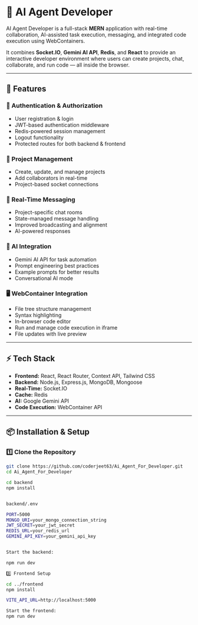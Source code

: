 # 🤖 AI Agent Developer

AI Agent Developer is a full-stack **MERN** application with real-time collaboration, AI-assisted task execution, messaging, and integrated code execution using WebContainers.

It combines **Socket.IO**, **Gemini AI API**, **Redis**, and **React** to provide an interactive developer environment where users can create projects, chat, collaborate, and run code — all inside the browser.

---

## 🚀 Features

### 🔐 Authentication & Authorization
- User registration & login  
- JWT-based authentication middleware  
- Redis-powered session management  
- Logout functionality  
- Protected routes for both backend & frontend  

### 📂 Project Management
- Create, update, and manage projects  
- Add collaborators in real-time  
- Project-based socket connections  

### 💬 Real-Time Messaging
- Project-specific chat rooms  
- State-managed message handling  
- Improved broadcasting and alignment  
- AI-powered responses  

### 🤖 AI Integration
- Gemini AI API for task automation  
- Prompt engineering best practices  
- Example prompts for better results  
- Conversational AI mode  

### 🖥 WebContainer Integration
- File tree structure management  
- Syntax highlighting  
- In-browser code editor  
- Run and manage code execution in iframe  
- File updates with live preview  

---

## ⚡ Tech Stack
- **Frontend:** React, React Router, Context API, Tailwind CSS  
- **Backend:** Node.js, Express.js, MongoDB, Mongoose  
- **Real-Time:** Socket.IO  
- **Cache:** Redis  
- **AI:** Google Gemini API  
- **Code Execution:** WebContainer API  

---

## 📦 Installation & Setup

### 1️⃣ Clone the Repository
```bash
git clone https://github.com/coderjeet63/Ai_Agent_For_Developer.git
cd Ai_Agent_For_Developer

cd backend
npm install


backend/.env

PORT=5000
MONGO_URI=your_mongo_connection_string
JWT_SECRET=your_jwt_secret
REDIS_URL=your_redis_url
GEMINI_API_KEY=your_gemini_api_key


Start the backend:

npm run dev

3️⃣ Frontend Setup

cd ../frontend
npm install

VITE_API_URL=http://localhost:5000

Start the frontend:
npm run dev
